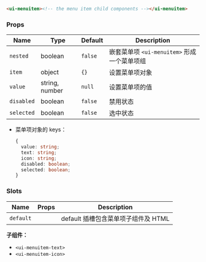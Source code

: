 ```html
<ui-menuitem><!-- the menu item child components --></ui-menuitem>
```

### Props

| Name       | Type           | Default | Description                                 |
| ---------- | -------------- | ------- | ------------------------------------------- |
| `nested`   | boolean        | `false` | 嵌套菜单项 `<ui-menuitem>` 形成一个菜单项组 |
| `item`     | object         | `{}`    | 设置菜单项对象                              |
| `value`    | string, number | `null`  | 设置菜单项的值                              |
| `disabled` | boolean        | `false` | 禁用状态                                    |
| `selected` | boolean        | `false` | 选中状态                                    |

- 菜单项对象的 keys：

  ```ts
  {
    value: string;
    text: string;
    icon: string;
    disabled: boolean;
    selected: boolean;
  }
  ```

### Slots

| Name      | Props | Description                         |
| --------- | ----- | ----------------------------------- |
| `default` |       | default 插槽包含菜单项子组件及 HTML |

**子组件：**

- `<ui-menuitem-text>`
- `<ui-menuitem-icon>`
